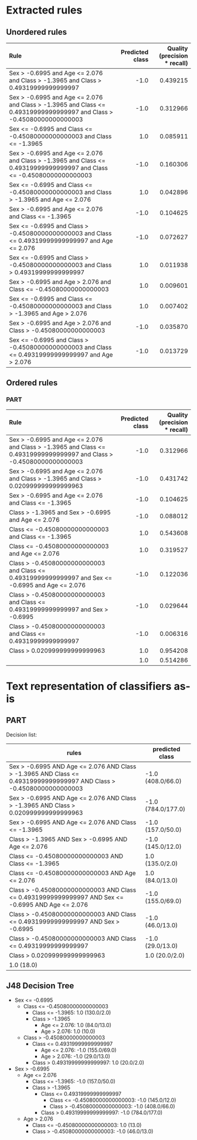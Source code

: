 # Extracted rules

## Unordered rules

| Rule | Predicted class | Quality (precision * recall) |
|:----|----:|----:|
| Sex > -0.6995 and Age <= 2.076 and Class > -1.3965 and Class > 0.49319999999999997 | -1.0 | 0.439215 |
| Sex > -0.6995 and Age <= 2.076 and Class > -1.3965 and Class <= 0.49319999999999997 and Class > -0.45080000000000003 | -1.0 | 0.312966 |
| Sex <= -0.6995 and Class <= -0.45080000000000003 and Class <= -1.3965 | 1.0 | 0.085911 |
| Sex > -0.6995 and Age <= 2.076 and Class > -1.3965 and Class <= 0.49319999999999997 and Class <= -0.45080000000000003 | -1.0 | 0.160306 |
| Sex <= -0.6995 and Class <= -0.45080000000000003 and Class > -1.3965 and Age <= 2.076 | 1.0 | 0.042896 |
| Sex > -0.6995 and Age <= 2.076 and Class <= -1.3965 | -1.0 | 0.104625 |
| Sex <= -0.6995 and Class > -0.45080000000000003 and Class <= 0.49319999999999997 and Age <= 2.076 | -1.0 | 0.072627 |
| Sex <= -0.6995 and Class > -0.45080000000000003 and Class > 0.49319999999999997 | 1.0 | 0.011938 |
| Sex > -0.6995 and Age > 2.076 and Class <= -0.45080000000000003 | 1.0 | 0.009601 |
| Sex <= -0.6995 and Class <= -0.45080000000000003 and Class > -1.3965 and Age > 2.076 | 1.0 | 0.007402 |
| Sex > -0.6995 and Age > 2.076 and Class > -0.45080000000000003 | -1.0 | 0.035870 |
| Sex <= -0.6995 and Class > -0.45080000000000003 and Class <= 0.49319999999999997 and Age > 2.076 | -1.0 | 0.013729 |

## Ordered rules

### PART

| Rule | Predicted class | Quality (precision * recall) |
|:----|----:|----:|
| Sex > -0.6995 and Age <= 2.076 and Class > -1.3965 and Class <= 0.49319999999999997 and Class > -0.45080000000000003 | -1.0 | 0.312966 |
| Sex > -0.6995 and Age <= 2.076 and Class > -1.3965 and Class > 0.020999999999999963 | -1.0 | 0.431742 |
| Sex > -0.6995 and Age <= 2.076 and Class <= -1.3965 | -1.0 | 0.104625 |
| Class > -1.3965 and Sex > -0.6995 and Age <= 2.076 | -1.0 | 0.088012 |
| Class <= -0.45080000000000003 and Class <= -1.3965 | 1.0 | 0.543608 |
| Class <= -0.45080000000000003 and Age <= 2.076 | 1.0 | 0.319527 |
| Class > -0.45080000000000003 and Class <= 0.49319999999999997 and Sex <= -0.6995 and Age <= 2.076 | -1.0 | 0.122036 |
| Class > -0.45080000000000003 and Class <= 0.49319999999999997 and Sex > -0.6995 | -1.0 | 0.029644 |
| Class > -0.45080000000000003 and Class <= 0.49319999999999997 | -1.0 | 0.006316 |
| Class > 0.020999999999999963 | 1.0 | 0.954208 |
|  | 1.0 | 0.514286 |


# Text representation of classifiers as-is

## PART

Decision list:

rules | predicted class
---|---
Sex > -0.6995 AND Age <= 2.076 AND Class > -1.3965 AND Class <= 0.49319999999999997 AND Class > -0.45080000000000003|-1.0 (408.0/66.0)
Sex > -0.6995 AND Age <= 2.076 AND Class > -1.3965 AND Class > 0.020999999999999963|-1.0 (784.0/177.0)
Sex > -0.6995 AND Age <= 2.076 AND Class <= -1.3965|-1.0 (157.0/50.0)
Class > -1.3965 AND Sex > -0.6995 AND Age <= 2.076|-1.0 (145.0/12.0)
Class <= -0.45080000000000003 AND Class <= -1.3965|1.0 (135.0/2.0)
Class <= -0.45080000000000003 AND Age <= 2.076|1.0 (84.0/13.0)
Class > -0.45080000000000003 AND Class <= 0.49319999999999997 AND Sex <= -0.6995 AND Age <= 2.076|-1.0 (155.0/69.0)
Class > -0.45080000000000003 AND Class <= 0.49319999999999997 AND Sex > -0.6995|-1.0 (46.0/13.0)
Class > -0.45080000000000003 AND Class <= 0.49319999999999997|-1.0 (29.0/13.0)
Class > 0.020999999999999963|1.0 (20.0/2.0)
|1.0 (18.0)


## J48 Decision Tree

* Sex <= -0.6995
	* Class <= -0.45080000000000003
		* Class <= -1.3965: 1.0 (130.0/2.0)
		* Class > -1.3965
			* Age <= 2.076: 1.0 (84.0/13.0)
			* Age > 2.076: 1.0 (10.0)
	* Class > -0.45080000000000003
		* Class <= 0.49319999999999997
			* Age <= 2.076: -1.0 (155.0/69.0)
			* Age > 2.076: -1.0 (29.0/13.0)
		* Class > 0.49319999999999997: 1.0 (20.0/2.0)
* Sex > -0.6995
	* Age <= 2.076
		* Class <= -1.3965: -1.0 (157.0/50.0)
		* Class > -1.3965
			* Class <= 0.49319999999999997
				* Class <= -0.45080000000000003: -1.0 (145.0/12.0)
				* Class > -0.45080000000000003: -1.0 (408.0/66.0)
			* Class > 0.49319999999999997: -1.0 (784.0/177.0)
	* Age > 2.076
		* Class <= -0.45080000000000003: 1.0 (13.0)
		* Class > -0.45080000000000003: -1.0 (46.0/13.0)


